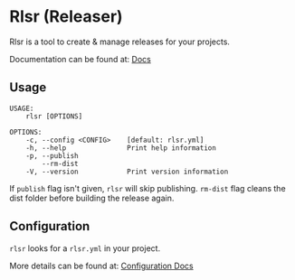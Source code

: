 # Rlsr (Releaser)

Rlsr is a tool to create & manage releases for your projects.

Documentation can be found at: [Docs](https://rlsr.sarat.dev/)

## Usage

```
USAGE:
    rlsr [OPTIONS]

OPTIONS:
    -c, --config <CONFIG>    [default: rlsr.yml]
    -h, --help               Print help information
    -p, --publish
        --rm-dist
    -V, --version            Print version information
```

If `publish` flag isn't given, `rlsr` will skip publishing. `rm-dist` flag cleans the dist folder before building the release again.

## Configuration

`rlsr` looks for a `rlsr.yml` in your project.

More details can be found at: [Configuration Docs](https://rlsr.sarat.dev/config/config/)
